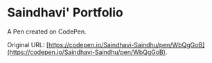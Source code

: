 # Saindhavi' Portfolio

A Pen created on CodePen.

Original URL: [https://codepen.io/Saindhavi-Saindhu/pen/WbQgGoB](https://codepen.io/Saindhavi-Saindhu/pen/WbQgGoB).

